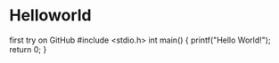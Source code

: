 # Helloworld
first try on GitHub
#include <stdio.h>
int main()
{
    printf("Hello World!");
    return 0;
}

